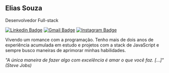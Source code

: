 ## Elias Souza
 
Desenvolvedor Full-stack

[![Linkedin Badge](https://img.shields.io/badge/-Elias%20Souza-00875f?style=flat-square&logo=Linkedin&logoColor=white&link=https://www.linkedin.com/in/elias-souza-522a95242/)](https://www.linkedin.com/in/elias-souza-522a95242/) 
[![Gmail Badge](https://img.shields.io/badge/-eliasnsouza1245@gmail.com-00875f?style=flat-square&logo=Gmail&logoColor=white&link=mailto:diego.schell.f@gmail.com)](mailto:eliasnsouza1245@gmail.com)
[![Instagram Badge](https://img.shields.io/badge/-eliasnsz-00875f?style=flat-square&logo=Instagram&logoColor=white&link=https://www.instagram.com/eliasnsz/)](https://www.instagram.com/eliasnsz/)

Vivendo um romance com a programação. Tenho mais de dois anos de experiência acumulada em estudo e projetos com a stack de JavaScript e sempre busco maneiras de aprimorar minhas habilidades.

*"A única maneira de fazer algo com excelência é amar o que você faz. [...]" (Steve Jobs)*
